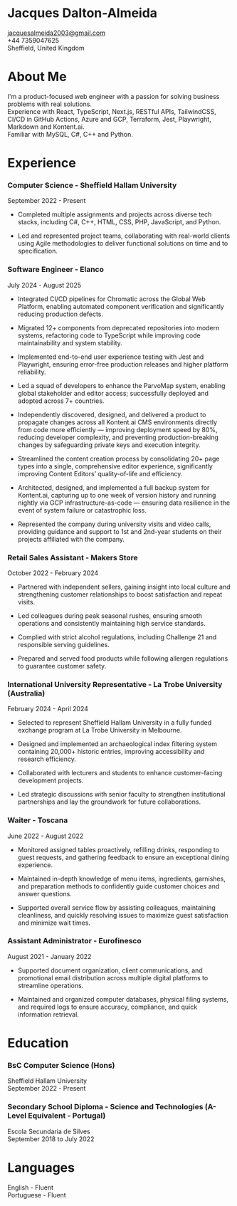 # Jacques Dalton-Almeida

jacquesalmeida2003@gmail.com  
+44 7359047625  
Sheffield, United Kingdom

# About Me

I'm a product-focused web engineer with a passion for solving business problems with real solutions.  
Experience with React, TypeScript, Next.js, RESTful APIs, TailwindCSS, CI/CD in GitHub Actions, Azure and GCP, Terraform, Jest, Playwright, Markdown and Kontent.ai.  
Familiar with MySQL, C#, C++ and Python.

# Experience

### Computer Science - Sheffield Hallam University

September 2022 - Present

- Completed multiple assignments and projects across diverse tech stacks, including C#, C++, HTML, CSS, PHP, JavaScript, and Python.

- Led and represented project teams, collaborating with real-world clients using Agile methodologies to deliver functional solutions on time and to specification.

### Software Engineer - Elanco

July 2024 - August 2025

- Integrated CI/CD pipelines for Chromatic across the Global Web Platform, enabling automated component verification and significantly reducing production defects.

- Migrated 12+ components from deprecated repositories into modern systems, refactoring code to TypeScript while improving code maintainability and system stability.

- Implemented end-to-end user experience testing with Jest and Playwright, ensuring error-free production releases and higher platform reliability.

- Led a squad of developers to enhance the ParvoMap system, enabling global stakeholder and editor access; successfully deployed and adopted across 7+ countries.

- Independently discovered, designed, and delivered a product to propagate changes across all Kontent.ai CMS environments directly from code more efficiently — improving deployment speed by 80%, reducing developer complexity, and preventing production-breaking changes by safeguarding private keys and execution integrity.

- Streamlined the content creation process by consolidating 20+ page types into a single, comprehensive editor experience, significantly improving Content Editors’ quality-of-life and efficiency.

- Architected, designed, and implemented a full backup system for Kontent.ai, capturing up to one week of version history and running nightly via GCP infrastructure-as-code — ensuring data resilience in the event of system failure or catastrophic loss.

- Represented the company during university visits and video calls, providing guidance and support to 1st and 2nd-year students on their projects affiliated with the company.

### Retail Sales Assistant - Makers Store

October 2022 - February 2024

- Partnered with independent sellers, gaining insight into local culture and strengthening customer relationships to boost satisfaction and repeat visits.

- Led colleagues during peak seasonal rushes, ensuring smooth operations and consistently maintaining high service standards.

- Complied with strict alcohol regulations, including Challenge 21 and responsible serving guidelines.

- Prepared and served food products while following allergen regulations to guarantee customer safety.

### International University Representative - La Trobe University (Australia)

February 2024 - April 2024

- Selected to represent Sheffield Hallam University in a fully funded exchange program at La Trobe University in Melbourne.

- Designed and implemented an archaeological index filtering system containing 20,000+ historic entries, improving accessibility and research efficiency.

- Collaborated with lecturers and students to enhance customer-facing development projects.

- Led strategic discussions with senior faculty to strengthen institutional partnerships and lay the groundwork for future collaborations.

### Waiter - Toscana

June 2022 - August 2022

- Monitored assigned tables proactively, refilling drinks, responding to guest requests, and gathering feedback to ensure an exceptional dining experience.

- Maintained in-depth knowledge of menu items, ingredients, garnishes, and preparation methods to confidently guide customer choices and answer questions.

- Supported overall service flow by assisting colleagues, maintaining cleanliness, and quickly resolving issues to maximize guest satisfaction and minimize wait times.

### Assistant Administrator - Eurofinesco

August 2021 - January 2022

- Supported document organization, client communications, and promotional email distribution across multiple digital platforms to streamline operations.

- Maintained and organized computer databases, physical filing systems, and required logs to ensure accuracy, compliance, and quick information retrieval.

# Education

### BsC Computer Science (Hons)

Sheffield Hallam University  
September 2022 - Present

### Secondary School Diploma - Science and Technologies (A-Level Equivalent - Portugal)

Escola Secundaria de Silves  
September 2018 to July 2022

# Languages

English - Fluent  
Portuguese - Fluent
